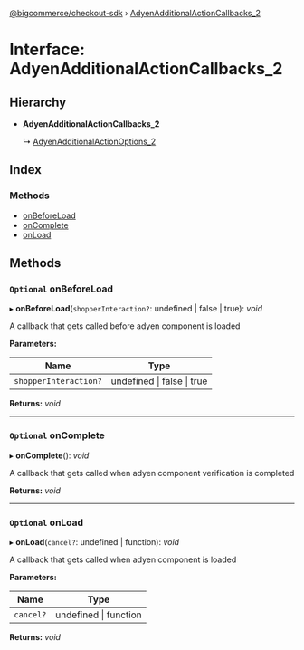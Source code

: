 [@bigcommerce/checkout-sdk](../README.md) › [AdyenAdditionalActionCallbacks_2](adyenadditionalactioncallbacks_2.md)

# Interface: AdyenAdditionalActionCallbacks_2

## Hierarchy

* **AdyenAdditionalActionCallbacks_2**

  ↳ [AdyenAdditionalActionOptions_2](adyenadditionalactionoptions_2.md)

## Index

### Methods

* [onBeforeLoad](adyenadditionalactioncallbacks_2.md#optional-onbeforeload)
* [onComplete](adyenadditionalactioncallbacks_2.md#optional-oncomplete)
* [onLoad](adyenadditionalactioncallbacks_2.md#optional-onload)

## Methods

### `Optional` onBeforeLoad

▸ **onBeforeLoad**(`shopperInteraction?`: undefined | false | true): *void*

A callback that gets called before adyen component is loaded

**Parameters:**

Name | Type |
------ | ------ |
`shopperInteraction?` | undefined &#124; false &#124; true |

**Returns:** *void*

___

### `Optional` onComplete

▸ **onComplete**(): *void*

A callback that gets called when adyen component verification
is completed

**Returns:** *void*

___

### `Optional` onLoad

▸ **onLoad**(`cancel?`: undefined | function): *void*

A callback that gets called when adyen component is loaded

**Parameters:**

Name | Type |
------ | ------ |
`cancel?` | undefined &#124; function |

**Returns:** *void*
